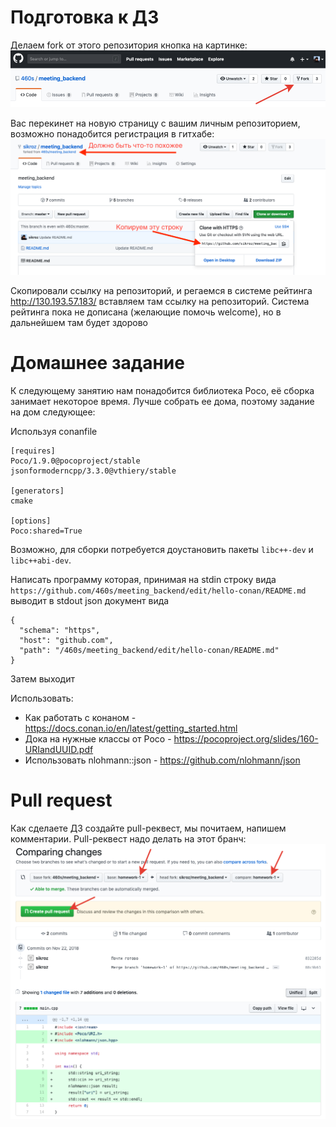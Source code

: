 # Подготовка к ДЗ
Делаем fork от этого репозитория кнопка на картинке:
![fork button](fork-button.png)

Вас перекинет на новую страницу с вашим личным репозиторием, возможно понадобится регистрация в гитхабе:
![Мой форк](clone-button.png)

Скопировали ссылку на репозиторий, и регаемся в системе рейтинга http://130.193.57.183/ вставляем там ссылку на репозиторий. Система рейтинга пока не дописана (желающие помочь welcome), но в дальнейшем там будет здорово

# Домашнее задание

К следующему занятию нам понадобится библиотека Poco, её сборка занимает некоторое время. Лучше собрать ее дома, поэтому задание на дом следующее:

Используя conanfile
```
[requires]
Poco/1.9.0@pocoproject/stable
jsonformoderncpp/3.3.0@vthiery/stable

[generators]
cmake

[options]
Poco:shared=True
```

Возможно, для сборки потребуется доустановить пакеты `libc++-dev` и `libc++abi-dev`.

Написать программу которая, принимая на stdin строку вида `https://github.com/460s/meeting_backend/edit/hello-conan/README.md`
выводит в stdout json документ вида
```
{
  "schema": "https",
  "host": "github.com",
  "path": "/460s/meeting_backend/edit/hello-conan/README.md"
}
```
Затем выходит

Использовать:
- Как работать с конаном - https://docs.conan.io/en/latest/getting_started.html
- Дока на нужные классы от Poco - https://pocoproject.org/slides/160-URIandUUID.pdf
- Использовать nlohmann::json - https://github.com/nlohmann/json

# Pull request
Как сделаете ДЗ создайте pull-реквест, мы почитаем, напишем комментарии. Pull-реквест надо делать на этот бранч:
![Создание пулл реквеста](create-pull-request.png)
